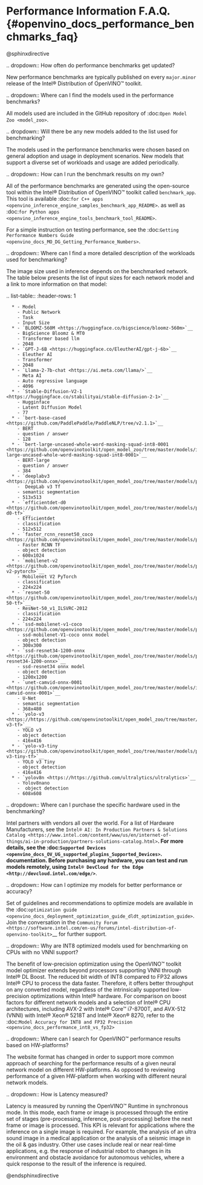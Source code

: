 # Performance Information F.A.Q. {#openvino_docs_performance_benchmarks_faq}


@sphinxdirective

.. dropdown:: How often do performance benchmarks get updated?

   New performance benchmarks are typically published on every
   ``major.minor`` release of the Intel® Distribution of OpenVINO™ toolkit.

.. dropdown:: Where can I find the models used in the performance benchmarks?

   All models used are included in the GitHub repository of :doc:`Open Model Zoo <model_zoo>`.

.. dropdown:: Will there be any new models added to the list used for benchmarking?

   The models used in the performance benchmarks were chosen based
   on general adoption and usage in deployment scenarios. New models that
   support a diverse set of workloads and usage are added periodically.

.. dropdown:: How can I run the benchmark results on my own?

   All of the performance benchmarks are generated using the
   open-source tool within the Intel® Distribution of OpenVINO™ toolkit
   called ``benchmark_app``. This tool is available 
   :doc:`for C++ apps <openvino_inference_engine_samples_benchmark_app_README>`.
   as well as 
   :doc:`for Python apps <openvino_inference_engine_tools_benchmark_tool_README>`.

   For a simple instruction on testing performance, see the :doc:`Getting Performance Numbers Guide <openvino_docs_MO_DG_Getting_Performance_Numbers>`.

.. dropdown:: Where can I find a more detailed description of the workloads used for benchmarking?

   The image size used in inference depends on the benchmarked
   network. The table below presents the list of input sizes for each
   network model and a link to more information on that model:

   .. list-table::
      :header-rows: 1

      * - Model
        - Public Network
        - Task
        - Input Size
      * - `BLOOMZ-560M <https://huggingface.co/bigscience/bloomz-560m>`__
        - BigScience Bloomz & MT0
        - Transformer based llm
        - 2048
      * - `GPT-J-6B <https://huggingface.co/EleutherAI/gpt-j-6b>`__
        - Eleuther AI
        - Transformer
        - 2048
      * - `Llama-2-7b-chat <https://ai.meta.com/llama/>`__
        - Meta AI
        - Auto regressive language
        - 4096
      * - `Stable-Diffusion-V2-1 <https://huggingface.co/stabilityai/stable-diffusion-2-1>`__
        - Hugginface
        - Latent Diffusion Model
        - 77
      * - `bert-base-cased <https://github.com/PaddlePaddle/PaddleNLP/tree/v2.1.1>`__
        - BERT
        - question / answer
        - 128
      * - `bert-large-uncased-whole-word-masking-squad-int8-0001 <https://github.com/openvinotoolkit/open_model_zoo/tree/master/models/intel/bert-large-uncased-whole-word-masking-squad-int8-0001>`__
        - BERT-large
        - question / answer
        - 384
      * - `deeplabv3 <https://github.com/openvinotoolkit/open_model_zoo/tree/master/models/public/deeplabv3>`__
        -  DeepLab v3 Tf
        - semantic segmentation
        - 513x513
      * - `efficientdet-d0 <https://github.com/openvinotoolkit/open_model_zoo/tree/master/models/public/efficientdet-d0-tf>`__
        - Efficientdet
        - classification
        - 512x512
      * - `faster_rcnn_resnet50_coco <https://github.com/openvinotoolkit/open_model_zoo/tree/master/models/public/faster_rcnn_resnet50_coco>`__
        - Faster RCNN TF
        - object detection
        - 600x1024
      * - `mobilenet-v2 <https://github.com/openvinotoolkit/open_model_zoo/tree/master/models/public/mobilenet-v2-pytorch>`__
        - Mobilenet V2 PyTorch
        - classification
        - 224x224
      * - `resnet-50 <https://github.com/openvinotoolkit/open_model_zoo/tree/master/models/public/resnet-50-tf>`__
        - ResNet-50_v1_ILSVRC-2012
        - classification
        - 224x224
      * - `ssd-mobilenet-v1-coco <https://github.com/openvinotoolkit/open_model_zoo/tree/master/models/public/ssd_mobilenet_v1_coco>`__
        - ssd-mobilenet-V1-coco onnx model
        - object detection
        - 300x300      
      * - `ssd-resnet34-1200-onnx <https://github.com/openvinotoolkit/open_model_zoo/tree/master/models/public/ssd-resnet34-1200-onnx>`__
        - ssd-resnet34 onnx model
        - object detection
        - 1200x1200      
      * - `unet-camvid-onnx-0001 <https://github.com/openvinotoolkit/open_model_zoo/tree/master/models/intel/unet-camvid-onnx-0001>`__
        - U-Net
        - semantic segmentation
        - 368x480     
      * - `yolo-v3 <https://https://github.com/openvinotoolkit/open_model_zoo/tree/master/models/public/yolo-v3-tf>`__
        - YOLO v3 
        - object detection
        - 416x416      
      * - `yolo-v3-tiny <https://github.com/openvinotoolkit/open_model_zoo/tree/master/models/public/yolo-v3-tiny-tf>`__
        - YOLO v3 Tiny
        - object detection
        - 416x416      
      * - `yolov8n <https://https://github.com/ultralytics/ultralytics>`__
        - Yolov8nano 
        -  object detection
        - 608x608


.. dropdown:: Where can I purchase the specific hardware used in the benchmarking?

   Intel partners with vendors all over the world. For a list of Hardware Manufacturers, see the 
   `Intel® AI: In Production Partners & Solutions Catalog <https://www.intel.com/content/www/us/en/internet-of-things/ai-in-production/partners-solutions-catalog.html>`__. 
   For more details, see the :doc:`Supported Devices <openvino_docs_OV_UG_supported_plugins_Supported_Devices>`.
   documentation. Before purchasing any hardware, you can test and run
   models remotely, using `Intel® DevCloud for the Edge <http://devcloud.intel.com/edge/>`__.

.. dropdown:: How can I optimize my models for better performance or accuracy?

   Set of guidelines and recommendations to optimize models are available in the 
   :doc:`optimization guide <openvino_docs_deployment_optimization_guide_dldt_optimization_guide>`.
   Join the conversation in the `Community Forum <https://software.intel.com/en-us/forums/intel-distribution-of-openvino-toolkit>`__ for further support.

.. dropdown:: Why are INT8 optimized models used for benchmarking on CPUs with no VNNI support?

   The benefit of low-precision optimization using the OpenVINO™
   toolkit model optimizer extends beyond processors supporting VNNI
   through Intel® DL Boost. The reduced bit width of INT8 compared to FP32
   allows Intel® CPU to process the data faster. Therefore, it offers
   better throughput on any converted model, regardless of the
   intrinsically supported low-precision optimizations within Intel®
   hardware. For comparison on boost factors for different network models
   and a selection of Intel® CPU architectures, including AVX-2 with Intel®
   Core™ i7-8700T, and AVX-512 (VNNI) with Intel® Xeon® 5218T and Intel®
   Xeon® 8270, refer to the :doc:`Model Accuracy for INT8 and FP32 Precision <openvino_docs_performance_int8_vs_fp32>`

.. dropdown:: Where can I search for OpenVINO™ performance results based on HW-platforms?

   The website format has changed in order to support more common
   approach of searching for the performance results of a given neural
   network model on different HW-platforms. As opposed to reviewing
   performance of a given HW-platform when working with different neural
   network models.

.. dropdown:: How is Latency measured?

   Latency is measured by running the OpenVINO™ Runtime in
   synchronous mode. In this mode, each frame or image is processed through
   the entire set of stages (pre-processing, inference, post-processing)
   before the next frame or image is processed. This KPI is relevant for
   applications where the inference on a single image is required. For
   example, the analysis of an ultra sound image in a medical application
   or the analysis of a seismic image in the oil & gas industry. Other use
   cases include real or near real-time applications, e.g. the response of
   industrial robot to changes in its environment and obstacle avoidance
   for autonomous vehicles, where a quick response to the result of the
   inference is required.


@endsphinxdirective